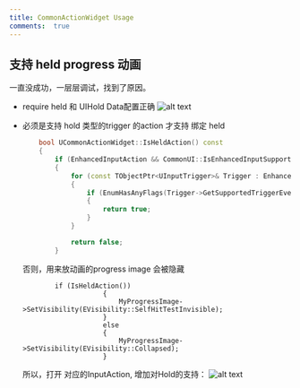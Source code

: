 ```yaml
---
title: CommonActionWidget Usage
comments:  true
---
```


## 支持 held progress 动画
一直没成功，一层层调试，找到了原因。

- require held 和  UIHold Data配置正确
    ![alt text](../../assets/images/CommonActionWidget_image.png)
- 必须是支持 hold 类型的trigger 的action 才支持 绑定 held

    ``` cpp
        bool UCommonActionWidget::IsHeldAction() const
        {
            if (EnhancedInputAction && CommonUI::IsEnhancedInputSupportEnabled())
            {
                for (const TObjectPtr<UInputTrigger>& Trigger : EnhancedInputAction->Triggers)
                {
                    if (EnumHasAnyFlags(Trigger->GetSupportedTriggerEvents(), ETriggerEventsSupported::Ongoing))
                    {
                        return true;
                    }
                }

                return false;
            }
    ```
    否则，用来放动画的progress image 会被隐藏
    ```
            if (IsHeldAction())
                        {
                            MyProgressImage->SetVisibility(EVisibility::SelfHitTestInvisible);
                        }
                        else
                        {
                            MyProgressImage->SetVisibility(EVisibility::Collapsed);
                        }
    ```
    所以，打开 对应的InputAction, 增加对Hold的支持：
    ![alt text](../../assets/images/CommonActionWidget_image-1.png)
    